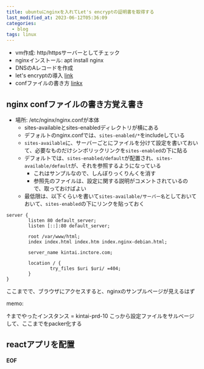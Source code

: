 ```yaml
---
title: ubuntuにnginxを入れてLet's encryptの証明書を取得する
last_modified_at: 2023-06-12T05:36:09
categories:
  - blog
tags: linux
---
```


- vm作成: http/httpsサーバーとしてチェック
- nginxインストール: apt install nginx
- DNSのAレコードを作成
- let's encryptの導入 [link][lets encrypt]
- confファイルの書き方 [linkx][nginx conf]

## nginx confファイルの書き方覚え書き
- 場所: /etc/nginx/nginx.confが本体
  - sites-availableとsites-enabledディレクトリが横にある
  - デフォルトのnginx.confでは、`sites-enabled/*`をincludeしている
  - `sites-available`に、サーバーごとにファイルを分けて設定を書いておいて、必要なものだけシンボリックリンクを`sites-enabled`の下に貼る
  - デフォルトでは、`sites-enabled/default`が配置され、`sites-available/default`が、それを参照するようになっている
    - これはサンプルなので、しんぼりっくりんくを消す
    - 参照先のファイルは、設定に関する説明がコメントされているので、取っておけばよい
  - 最低限は、以下くらいを書いて`sites-available/サーバー名`としておいておいて、`sites-enabled`の下にリンクを貼っておく

```
server {
        listen 80 default_server;
        listen [::]:80 default_server;

        root /var/www/html;
        index index.html index.htm index.nginx-debian.html;

        server_name kintai.inctore.com;

        location / {
                try_files $uri $uri/ =404;
        }
}
```

ここまでで、ブラウザにアクセスすると、nginxのサンプルページが見えるはず

memo:

↑までやったインスタンス = kintai-prd-10
こっから設定ファイルをサルベージして、ここまでをpacker化する

## reactアプリを配置

#### EOF
<!-- link -->
[lets encrypt]: https://www.digitalocean.com/community/tutorials/how-to-secure-nginx-with-let-s-encrypt-on-ubuntu-20-04
[nginx conf]: https://blog.mothule.com/web/nginx/web-nginx-getting-started-step2-on-mac#%E3%82%BC%E3%83%AD%E3%81%8B%E3%82%89nginxconf%E3%82%92%E6%9B%B8%E3%81%84%E3%81%A6http%E3%82%B5%E3%83%BC%E3%83%90%E3%82%92%E6%A7%8B%E7%AF%89%E3%81%97%E3%81%BE%E3%81%99
